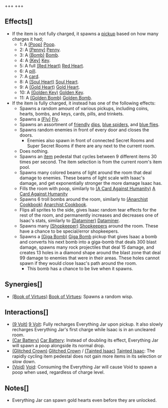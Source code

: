 +++
+++

Effects[]
---------


* If the item is not fully charged, it spawns a [pickup](/wiki/Pickup "Pickup") based on how many charges it had;
	+ 1: A [(Poop)](/wiki/Poop "Poop") [Poop](/wiki/Poop "Poop").
	+ 2: A [(Penny)](/wiki/Penny "Penny") [Penny](/wiki/Penny "Penny").
	+ 3: A [(Bomb)](/wiki/Bomb "Bomb") [Bomb](/wiki/Bomb "Bomb").
	+ 4: A [(Key)](/wiki/Key "Key") [Key](/wiki/Key "Key").
	+ 5: A full [(Red Heart)](/wiki/Red_Heart "Red Heart") [Red Heart](/wiki/Red_Heart "Red Heart").
	+ 6: A [pill](/wiki/Pill "Pill").
	+ 7: A [card](/wiki/Card "Card").
	+ 8: A [(Soul Heart)](/wiki/Soul_Heart "Soul Heart") [Soul Heart](/wiki/Soul_Heart "Soul Heart").
	+ 9: A [(Gold Heart)](/wiki/Gold_Heart "Gold Heart") [Gold Heart](/wiki/Gold_Heart "Gold Heart").
	+ 10: A [(Golden Key)](/wiki/Golden_Key "Golden Key") [Golden Key](/wiki/Golden_Key "Golden Key").
	+ 11: A [(Golden Bomb)](/wiki/Golden_Bomb "Golden Bomb") [Golden Bomb](/wiki/Golden_Bomb "Golden Bomb").
* If the item is fully charged, it instead has one of the following effects:
	+ Spawns a random amount of various pickups, including coins, hearts, bombs, and keys, cards, pills, and trinkets.
	+ Spawns a [(Fly)](/wiki/Fly "Fly") [Fly](/wiki/Fly "Fly").
	+ Spawns an assortment of [friendly](/wiki/Friendly "Friendly") [dips](/wiki/Dip "Dip"), [blue spiders](/wiki/Blue_spider "Blue spider"), and [blue flies](/wiki/Familiar#Blue_Flies "Familiar").
	+ Spawns random enemies in front of every door and closes the doors.
		- Enemies also spawn in front of connected Secret Rooms and Super Secret Rooms if there are any next to the current room.
	+ Does nothing.
	+ Spawns an [item](/wiki/Item "Item") pedestal that cycles between 9 different items 30 times per second. The item selection is from the current room's item pool.
	+ Spawns many colored beams of light around the room that deal damage to enemies. These beams of light scale with Isaac's damage, and get exponentially stronger the more damage Isaac has.
	+ Fills the room with poop, similarly to [(A Card Against Humanity)](/wiki/A_Card_Against_Humanity "A Card Against Humanity") [A Card Against Humanity](/wiki/A_Card_Against_Humanity "A Card Against Humanity")
	+ Spawns 6 troll bombs around the room, similarly to [(Anarchist Cookbook)](/wiki/Anarchist_Cookbook "Anarchist Cookbook") [Anarchist Cookbook](/wiki/Anarchist_Cookbook "Anarchist Cookbook").
	+ Flips all sprites to the side, gives Isaac random tear effects for the rest of the room, and permanently increases and decreases one of Isaac's stats, similarly to [(Dataminer)](/wiki/Dataminer "Dataminer") [Dataminer](/wiki/Dataminer "Dataminer").
	+ Spawns many [(Shopkeeper)](/wiki/Shopkeeper "Shopkeeper") [Shopkeepers](/wiki/Shopkeeper "Shopkeeper") around the room. These have a chance to be special/error shopkeepers.
	+ Spawns a [(Giga Bomb)](/wiki/Giga_Bomb "Giga Bomb") [Giga Bomb](/wiki/Giga_Bomb "Giga Bomb") pickup that gives Isaac a bomb and converts his next bomb into a giga-bomb that deals 300 blast damage, spawns many rock projectiles that deal 15 damage, and creates 13 holes in a diamond shape around the blast zone that deal 99 damage to enemies that were in their areas. These holes cannot spawn if they would close Isaac's path around the room.
		- This bomb has a chance to be live when it spawns.


Synergies[]
-----------


* [(Book of Virtues)](/wiki/Book_of_Virtues "Book of Virtues") [Book of Virtues](/wiki/Book_of_Virtues "Book of Virtues"): Spawns a random wisp.


Interactions[]
--------------


* [(9 Volt)](/wiki/9_Volt "9 Volt") [9 Volt](/wiki/9_Volt "9 Volt"): Fully recharges Everything Jar upon pickup. It also slowly recharges Everything Jar's first charge while Isaac is in an uncleared room.
* [(Car Battery)](/wiki/Car_Battery "Car Battery") [Car Battery](/wiki/Car_Battery "Car Battery"): Instead of doubling its effect, Everything Jar will spawn a poop alongside its normal drop.
* [(Glitched Crown)](/wiki/Glitched_Crown "Glitched Crown") [Glitched Crown](/wiki/Glitched_Crown "Glitched Crown") /  [(Tainted Isaac)](/wiki/Tainted_Isaac "Tainted Isaac") [Tainted Isaac](/wiki/Tainted_Isaac "Tainted Isaac"): The rapidly cycling item pedestal does not gain more items in its selection or slow down.
* [(Void)](/wiki/Void "Void") [Void](/wiki/Void "Void"): Consuming the Everything Jar will cause Void to spawn a poop when used, regardless of charge level.


Notes[]
-------


* Everything Jar can spawn gold hearts even before they are unlocked.


